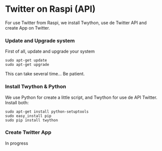 # Twitter on Raspi (API)

For use Twitter from Raspi, we install Twython, use de Twitter API and create App on Twitter.

### Update and Upgrade system
First of all, update and upgrade your system

    sudo apt-get update
    sudo apt-get upgrade

This can take several time... Be patient.

### Install Twython & Python
We use Python for create a little script, and Twython for use de API Twitter. Install both:

    sudo apt-get install python-setuptools
    sudo easy_install pip
    sudo pip install twython

### Create Twitter App

In progress
